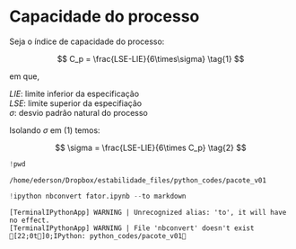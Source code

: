 # Capacidade do processo

Seja o índice de capacidade do processo:

$$
C_p = \frac{LSE-LIE}{6\times\sigma} \tag{1}
$$

em que,

$LIE$: limite inferior da especificação<br>
$LSE$: limite superior da especifiação<br>
$\sigma$: desvio padrão natural do processo<br>

Isolando $\sigma$ em (1) temos: 

$$
\sigma = \frac{LSE-LIE}{6\times C_p} \tag{2}
$$





```python
!pwd
```

    /home/ederson/Dropbox/estabilidade_files/python_codes/pacote_v01



```python
!ipython nbconvert fator.ipynb --to markdown
```

    [TerminalIPythonApp] WARNING | Unrecognized alias: 'to', it will have no effect.
    [TerminalIPythonApp] WARNING | File 'nbconvert' doesn't exist
    [22;0t]0;IPython: python_codes/pacote_v01
